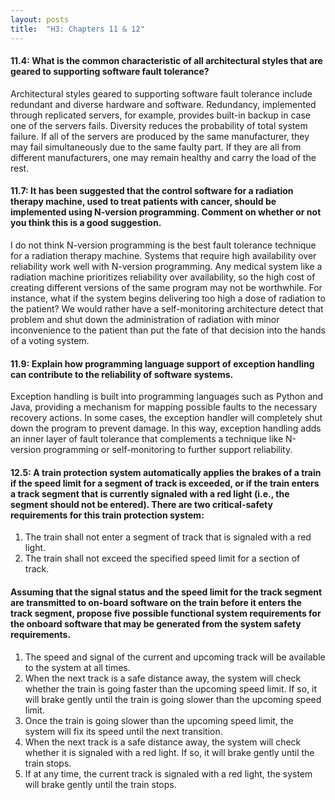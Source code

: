 ```yaml
---
layout: posts
title:  "H3: Chapters 11 & 12"
---
```

#### 11.4: What is the common characteristic of all architectural styles that are geared to supporting software fault tolerance?
Architectural styles geared to supporting software fault tolerance include redundant and diverse hardware and software. Redundancy, implemented through replicated servers, for example, provides built-in backup in case one of the servers fails. Diversity reduces the probability of total system failure. If all of the servers are produced by the same manufacturer, they may fail simultaneously due to the same faulty part. If they are all from different manufacturers, one may remain healthy and carry the load of the rest.

#### 11.7:  It has been suggested that the control software for a radiation therapy machine, used to treat patients with cancer, should be implemented using N-version programming. Comment on whether or not you think this is a good suggestion.
I do not think N-version programming is the best fault tolerance technique for a radiation therapy machine. Systems that require high availability over reliability work well with N-version programming. Any medical system like a radiation machine prioritizes reliability over availability, so the high cost of creating different versions of the same program may not be worthwhile. For instance, what if the system begins delivering too high a dose of radiation to the patient? We would rather have a self-monitoring architecture detect that problem and shut down the administration of radiation with minor inconvenience to the patient than put the fate of that decision into the hands of a voting system.

#### 11.9: Explain how programming language support of exception handling can contribute to the reliability of software systems.
Exception handling is built into programming languages such as Python and Java, providing a mechanism for mapping possible faults to the necessary recovery actions. In some cases, the exception handler will completely shut down the program to prevent damage. In this way, exception handling adds an inner layer of fault tolerance that complements a technique like N-version programming or self-monitoring to further support reliability.

#### 12.5: A train protection system automatically applies the brakes of a train if the speed limit for a segment of track is exceeded, or if the train enters a track segment that is currently signaled with a red light (i.e., the segment should not be entered). There are two critical-safety requirements for this train protection system: 
  1. The train shall not enter a segment of track that is signaled with a red light.
  2. The train shall not exceed the specified speed limit for a section of track.
#### Assuming that the signal status and the speed limit for the track segment are transmitted to on-board software on the train before it enters the track segment, propose five possible functional system requirements for the onboard software that may be generated from the system safety requirements.
  1. The speed and signal of the current and upcoming track will be available to the system at all times.
  2. When the next track is a safe distance away, the system will check whether the train is going faster than the upcoming speed limit. If so, it will brake gently until the train is going slower than the upcoming speed limit.
  3. Once the train is going slower than the upcoming speed limit, the system will fix its speed until the next transition.
  4. When the next track is a safe distance away, the system will check whether it is signaled with a red light. If so, it will brake gently until the train stops.
  5. If at any time, the current track is signaled with a red light, the system will brake gently until the train stops.
  
